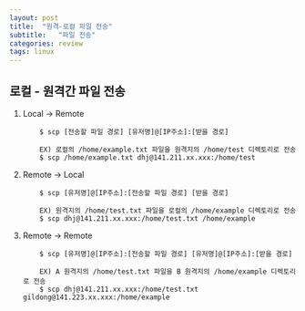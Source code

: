 ```yaml
---
layout: post
title:  "원격-로컬 파일 전송"
subtitle:   "파일 전송"
categories: review
tags: linux
---
```


## 로컬 - 원격간 파일 전송
1. Local -> Remote
    ```
        $ scp [전송할 파일 경로] [유저명]@[IP주소]:[받을 경로]

        EX) 로컬의 /home/example.txt 파일을 원격지의 /home/test 디렉토리로 전송
        $ scp /home/example.txt dhj@141.211.xx.xxx:/home/test
    ```
2. Remote -> Local
    ```
        $ scp [유저명]@[IP주소]:[전송할 파일 경로] [받을 경로]

        EX) 원격지의 /home/test.txt 파일을 로컬의 /home/example 디렉토리로 전송
        $ scp dhj@141.211.xx.xxx:/home/test.txt /home/example
    ```
3. Remote -> Remote
    ```
        $ scp [유저명]@[IP주소]:[전송할 파일 경로] [유저명]@[IP주소]:[받을 경로]

        EX) A 원격지의 /home/test.txt 파일을 B 원격지의 /home/example 디렉토리로 전송
        $ scp dhj@141.211.xx.xxx:/home/test.txt gildong@141.223.xx.xxx:/home/example
    ```